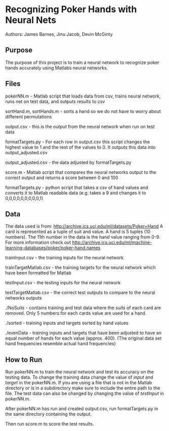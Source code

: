 # Recognizing Poker Hands with Neural Nets

Authors: James Barnes, Jinu Jacob, Devin McGinty 

## Purpose ##
The purpose of this project is to train a neural network to recognize poker hands accurately using Matlabs neural networks.

## Files ##
pokerNN.m - Matlab script that loads data from csv, trains neural network, runs net on test data, and outputs results to csv

sortHand.m, sortHands.m - sorts a hand so we do not have to worry about different permutations

output.csv - this is the output from the neural network when run on test data

formatTargets.py - For each row in output.csv this script changes the highest value to 1 and the rest of the values to 0. It outputs this data into output_adjusted.csv

output_adjusted.csv - the data adjusted by formatTargets.py

score.m - Matlab script that compares the neural networks output to the correct output and returns a score between 0 and 100

formatTargets.py - python script that takes a csv of hand values and converts it to Matlab readable data (e.g. takes a 9 and changes it to 0,0,0,0,0,0,0,0,0,1)

## Data 
The data used is from: http://archive.ics.uci.edu/ml/datasets/Poker+Hand
A card is represented as a tuple of suit and value. A hand is 5 tuples (10 numbers). The 11th number in the data is the hand value ranging from 0-9. For more information check out  http://archive.ics.uci.edu/ml/machine-learning-databases/poker/poker-hand.names

trainInput.csv - the training inputs for the neural network

trainTargetMatlab.csv - the training targets for the neural network which have been formatted for Matlab

testInput.csv - the testing inputs for the neural network

testTargetMatlab.csv - the correct test outputs to compare to the neural networks outputs

./NoSuits - contains training and test data where the suits of each card are removed. Only 5 numbers for each cards value are used for a hand.

./sorted - training inputs and targets sorted by hand values

./evenData - training inputs and targets that have been adjusted to have an equal number of hands for each value (approx. 400). (The original data set hand frequencies resemble actual hand frequencies)

## How to Run ##

Run pokerNN.m to train the neural network and test its accuracy on the testing data. To change the training data change the value of *input* and *target* in the pokerNN.m. If you are using a file that is not in the Matlab directory or is in a subdirectory make sure to include the entire path to the file. The test data can also be changed by changing the value of *testInput* in pokerNN.m.

After pokerNN.m has run and created output.csv, run formatTargets.py in the same directory containing the output.

Then run score.m to score the test results.



